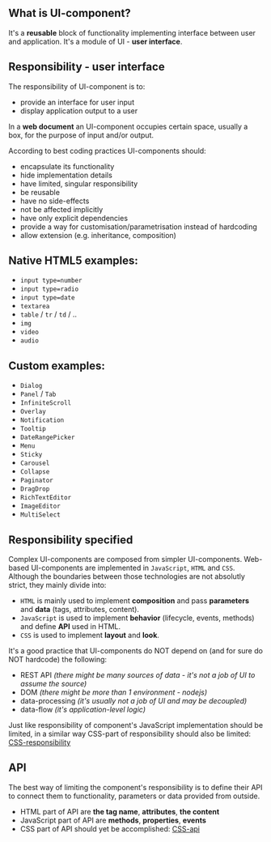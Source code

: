 ## What is UI-component?

It's a **reusable** block of functionality implementing interface between user and application.
It's a module of UI - **user interface**.

## Responsibility - user interface

The responsibility of UI-component is to:
- provide an interface for user input
- display application output to a user

In a **web document** an UI-component occupies certain space, usually a box, for the purpose of input and/or output.

According to best coding practices UI-components should:
- encapsulate its functionality
- hide implementation details
- have limited, singular responsibility
- be reusable
- have no side-effects
- not be affected implicitly
- have only explicit dependencies
- provide a way for customisation/parametrisation instead of hardcoding
- allow extension (e.g. inheritance, composition)

## Native HTML5 examples:

* `input type=number`
* `input type=radio`
* `input type=date`
* `textarea`
* `table` / `tr` / `td` / ..
* `img`
* `video`
* `audio`

## Custom examples:

* `Dialog`
* `Panel` / `Tab`
* `InfiniteScroll`
* `Overlay`
* `Notification`
* `Tooltip`
* `DateRangePicker`
* `Menu`
* `Sticky`
* `Carousel`
* `Collapse`
* `Paginator`
* `DragDrop`
* `RichTextEditor`
* `ImageEditor`
* `MultiSelect`

## Responsibility specified

Complex UI-components are composed from simpler UI-components. Web-based UI-components are implemented in `JavaScript`, `HTML` and `CSS`. Although the boundaries between those technologies are not absolutly strict, they mainly divide into:

* `HTML` is mainly used to implement **composition** and pass **parameters** and **data** (tags, attributes, content).
* `JavaScript` is used to implement **behavior** (lifecycle, events, methods) and define **API** used in HTML.
* `CSS` is used to implement **layout** and **look**.

It's a good practice that UI-components do NOT depend on (and for sure do NOT hardcode) the following:

* REST API  *(there might be many sources of data - it's not a job of UI to assume the source)*
* DOM  *(there might be more than 1 environment - nodejs)*
* data-processing  *(it's usually not a job of UI and may be decoupled)*
* data-flow  *(it's application-level logic)*

Just like responsibility of component's JavaScript implementation should be limited, in a similar way CSS-part of responsibility should also be limited: [CSS-responsibility](CSS-RESPONSIBILITY.md)

## API

The best way of limiting the component's responsibility is to define their API to connect them to functionality, parameters or data provided from outside.

* HTML part of API are **the tag name**, **attributes**, **the content**
* JavaScript part of API are **methods**, **properties**, **events**
* CSS part of API should yet be accomplished: [CSS-api](CSS-API.md)

